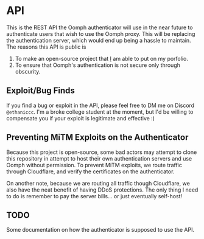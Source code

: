# API
This is the REST API the Oomph authenticator will use in the near future to authenticate users
that wish to use the Oomph proxy. This will be replacing the authentication server, which would end up
being a hassle to maintain. The reasons this API is public is

1. To make an open-source project that [I](https://www.github.com/ethaniccc) am able to put on my porfolio.
2. To ensure that Oomph's authentication is not secure only through obscurity.

## Exploit/Bug Finds
If you find a bug or exploit in the API, please feel free to DM me on Discord `@ethaniccc`. I'm a broke college student at the moment, but I'd be willing to compensate you if your exploit is legitimate and effective :)

## Preventing MiTM Exploits on the Authenticator
Because this project is open-source, some bad actors may attempt to clone this repository in attempt to host their own authentication servers and use Oomph without permission. To prevent MiTM exploits, we route traffic through Cloudflare, and verify the certificates on the authenticator. 

On another note, because we are routing all traffic though Cloudflare, we also have the neat benefit of having DDoS protections. The only thing I need to do is remember to pay the server bills... or just eventually self-host!

## TODO
Some documentation on how the authenticator is supposed to use the API.